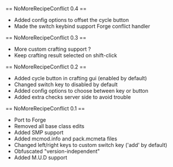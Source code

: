 == NoMoreRecipeConflict 0.4 ==
* Added config options to offset the cycle button
* Made the switch keybind support Forge conflict handler

== NoMoreRecipeConflict 0.3 ==
* More custom crafting support ?
* Keep crafting result selected on shift-click

== NoMoreRecipeConflict 0.2 ==
* Added cycle button in crafting gui (enabled by default)
* Changed switch key to disabled by default
* Added config options to choose between key or button
* Added extra checks server side to avoid trouble

== NoMoreRecipeConflict 0.1 ==
* Port to Forge
* Removed all base class edits
* Added SMP support
* Added mcmod.info and pack.mcmeta files
* Changed left/right keys to custom switch key ('add' by default)
* Obfuscated "version-independent"
* Added M.U.D support